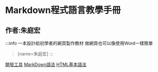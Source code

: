 # Markdown程式語言教學手冊

## 作者:朱庭宏

:::info
一本設計給初學者的網頁製作教材
做網頁也可以像使用Word一樣簡單
> [name=朱庭宏]
:::

[開發工具](kai-fa-gong-ju.md)
[MarkDown語法](markdown-yu-fa.md)
[HTML基本語法](html-ji-ben-yu-fa.md)

